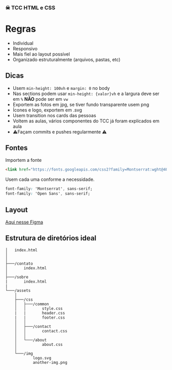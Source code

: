 ### ☠ TCC HTML e CSS

# Regras
- Individual
- Responsivo
- Mais fiel ao layout possível
- Organizado estruturalmente (arquivos, pastas, etc) 

## Dicas
- Usem `min-height: 100vh` e `margin: 0` no body
- Nas sections podem usar `min-height: {valor}vh` e a largura deve ser em `%` **NÃO** pode ser em `vw`
- Exportem as fotos em jpg, se tiver fundo transparente usem png
- Ícones e logo, exportem em .svg
- Usem transition nos cards das pessoas
- Voltem as aulas, vários componentes do TCC já foram explicados em aula
- ⚠Façam commits e pushes regularmente ⚠


## Fontes
Importem a fonte
``` html
<link href="https://fonts.googleapis.com/css2?family=Montserrat:wght@400;700&family=Open+Sans&display=swap" rel="stylesheet">
```

Usem cada uma conforme a necessidade.
```css
font-family: 'Montserrat', sans-serif;
font-family: 'Open Sans', sans-serif;
```

## Layout

[Aqui nesse Figma](https://www.figma.com/file/IvRyMgaJCedXHD9f2xhbfz/Crescer-2020-02?node-id=1812%3A324)

## Estrutura de diretórios ideal
```
│   index.html
│
│
├───/contato
│       index.html
│
├───/sobre
|       index.html
|
└───/assets
    │
    ├───/css
    │   ├───/common
    │   │       style.css
    |   |       header.css
    |   |       footer.css
    │   │
    │   ├───/contact
    │   │       contact.css
    │   │
    │   └───/about
    │           about.css
    │
    └───/img
            logo.svg
            another-img.png

    
```
